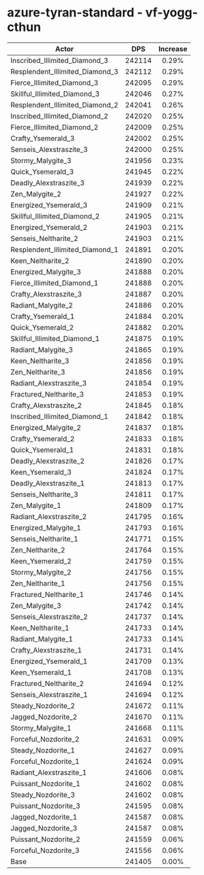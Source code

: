 # azure-tyran-standard - vf-yogg-cthun
| Actor | DPS | Increase |
|---|:---:|:---:|
|Inscribed_Illimited_Diamond_3|242114|0.29%|
|Resplendent_Illimited_Diamond_3|242112|0.29%|
|Fierce_Illimited_Diamond_3|242095|0.29%|
|Skillful_Illimited_Diamond_3|242046|0.27%|
|Resplendent_Illimited_Diamond_2|242041|0.26%|
|Inscribed_Illimited_Diamond_2|242020|0.25%|
|Fierce_Illimited_Diamond_2|242009|0.25%|
|Crafty_Ysemerald_3|242002|0.25%|
|Senseis_Alexstraszite_3|242000|0.25%|
|Stormy_Malygite_3|241956|0.23%|
|Quick_Ysemerald_3|241945|0.22%|
|Deadly_Alexstraszite_3|241939|0.22%|
|Zen_Malygite_2|241927|0.22%|
|Energized_Ysemerald_3|241909|0.21%|
|Skillful_Illimited_Diamond_2|241905|0.21%|
|Energized_Ysemerald_2|241903|0.21%|
|Senseis_Neltharite_2|241903|0.21%|
|Resplendent_Illimited_Diamond_1|241891|0.20%|
|Keen_Neltharite_2|241890|0.20%|
|Energized_Malygite_3|241888|0.20%|
|Fierce_Illimited_Diamond_1|241888|0.20%|
|Crafty_Alexstraszite_3|241887|0.20%|
|Radiant_Malygite_2|241886|0.20%|
|Crafty_Ysemerald_1|241884|0.20%|
|Quick_Ysemerald_2|241882|0.20%|
|Skillful_Illimited_Diamond_1|241875|0.19%|
|Radiant_Malygite_3|241865|0.19%|
|Keen_Neltharite_3|241856|0.19%|
|Zen_Neltharite_3|241856|0.19%|
|Radiant_Alexstraszite_3|241854|0.19%|
|Fractured_Neltharite_3|241853|0.19%|
|Crafty_Alexstraszite_2|241845|0.18%|
|Inscribed_Illimited_Diamond_1|241842|0.18%|
|Energized_Malygite_2|241837|0.18%|
|Crafty_Ysemerald_2|241833|0.18%|
|Quick_Ysemerald_1|241831|0.18%|
|Deadly_Alexstraszite_2|241826|0.17%|
|Keen_Ysemerald_3|241824|0.17%|
|Deadly_Alexstraszite_1|241813|0.17%|
|Senseis_Neltharite_3|241811|0.17%|
|Zen_Malygite_1|241809|0.17%|
|Radiant_Alexstraszite_2|241795|0.16%|
|Energized_Malygite_1|241793|0.16%|
|Senseis_Neltharite_1|241771|0.15%|
|Zen_Neltharite_2|241764|0.15%|
|Keen_Ysemerald_2|241759|0.15%|
|Stormy_Malygite_2|241756|0.15%|
|Zen_Neltharite_1|241756|0.15%|
|Fractured_Neltharite_1|241746|0.14%|
|Zen_Malygite_3|241742|0.14%|
|Senseis_Alexstraszite_2|241737|0.14%|
|Keen_Neltharite_1|241733|0.14%|
|Radiant_Malygite_1|241733|0.14%|
|Crafty_Alexstraszite_1|241731|0.14%|
|Energized_Ysemerald_1|241709|0.13%|
|Keen_Ysemerald_1|241708|0.13%|
|Fractured_Neltharite_2|241694|0.12%|
|Senseis_Alexstraszite_1|241694|0.12%|
|Steady_Nozdorite_2|241672|0.11%|
|Jagged_Nozdorite_2|241670|0.11%|
|Stormy_Malygite_1|241668|0.11%|
|Forceful_Nozdorite_2|241631|0.09%|
|Steady_Nozdorite_1|241627|0.09%|
|Forceful_Nozdorite_1|241624|0.09%|
|Radiant_Alexstraszite_1|241606|0.08%|
|Puissant_Nozdorite_1|241602|0.08%|
|Steady_Nozdorite_3|241602|0.08%|
|Puissant_Nozdorite_3|241595|0.08%|
|Jagged_Nozdorite_1|241587|0.08%|
|Jagged_Nozdorite_3|241587|0.08%|
|Puissant_Nozdorite_2|241559|0.06%|
|Forceful_Nozdorite_3|241556|0.06%|
|Base|241405|0.00%|
